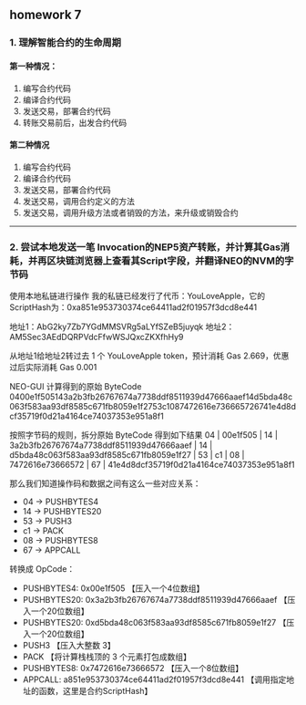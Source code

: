 ## homework 7

### 1. 理解智能合约的生命周期

#### 第一种情况：

1. 编写合约代码
1. 编译合约代码
1. 发送交易，部署合约代码
1. 转账交易前后，出发合约代码

#### 第二种情况

1. 编写合约代码
1. 编译合约代码
1. 发送交易，部署合约代码
1. 发送交易，调用合约定义的方法
1. 发送交易，调用升级方法或者销毁的方法，来升级或销毁合约

---

### 2. 尝试本地发送一笔 Invocation的NEP5资产转账，并计算其Gas消耗，并再区块链浏览器上查看其Script字段，并翻译NEO的NVM的字节码

使用本地私链进行操作
我的私链已经发行了代币：YouLoveApple，它的 ScriptHash为：0xa851e953730374ce64411ad2f01957f3dcd8e441

地址1：AbG2ky7Zb7YGdMMSVRg5aLYfSZeB5juyqk
地址2：AM5Sec3AEdDQRPVdcFfwWSJQxcZKXfhHy9

从地址1给地址2转过去 1 个 YouLoveApple token，预计消耗 Gas 2.669，优惠过后实际消耗 Gas 0.001

NEO-GUI 计算得到的原始 ByteCode
0400e1f505143a2b3fb26767674a7738ddf8511939d47666aaef14d5bda48c063f583aa93df8585c671fb8059e1f2753c1087472616e736665726741e4d8dcf35719f0d21a4164ce74037353e951a8f1

按照字节码的规则，拆分原始 ByteCode 得到如下结果
04 | 00e1f505 | 14 | 3a2b3fb26767674a7738ddf8511939d47666aaef | 14 | d5bda48c063f583aa93df8585c671fb8059e1f27 | 53 | c1 | 08 | 7472616e73666572 | 67 | 41e4d8dcf35719f0d21a4164ce74037353e951a8f1

那么我们知道操作码和数据之间有这么一些对应关系：

- 04 -> PUSHBYTES4
- 14 -> PUSHBYTES20
- 53 -> PUSH3
- c1 -> PACK
- 08 -> PUSHBYTES8
- 67 -> APPCALL

转换成 OpCode：

- PUSHBYTES4: 0x00e1f505  【压入一个4位数组】
- PUSHBYTES20: 0x3a2b3fb26767674a7738ddf8511939d47666aaef  【压入一个20位数组】
- PUSHBYTES20: 0xd5bda48c063f583aa93df8585c671fb8059e1f27  【压入一个20位数组】
- PUSH3  【压入大整数 3】
- PACK  【将计算栈栈顶的 3 个元素打包成数组】
- PUSHBYTES8: 0x7472616e73666572  【压入一个8位数组】
- APPCALL: a851e953730374ce64411ad2f01957f3dcd8e441  【调用指定地址的函数，这里是合约ScriptHash】